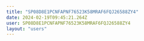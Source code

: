 ```yaml
---
title: "SP08D8E1PCNFAPNF76523K58MRAF6FQJ26588ZY4"
date: 2024-02-19T09:45:21.264Z
user: SP08D8E1PCNFAPNF76523K58MRAF6FQJ26588ZY4
layout: "users"
---
```

    
